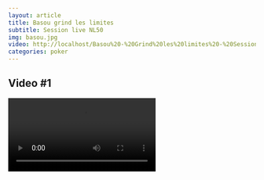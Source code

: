 ```yaml
---
layout: article
title: Basou grind les limites
subtitle: Session live NL50
img: basou.jpg
video: http://localhost/Basou%20-%20Grind%20les%20limites%20-%20Session%20live%20NL50.mp4
categories: poker
---
```


<div class="body">
  
  <h2>Video #1</h2>
  <div class="video">
    <video id="player" controls>
        <source src="{{ page.video }}.mp4" type="video/mp4">
    </video>
  </div>
  
</div>
